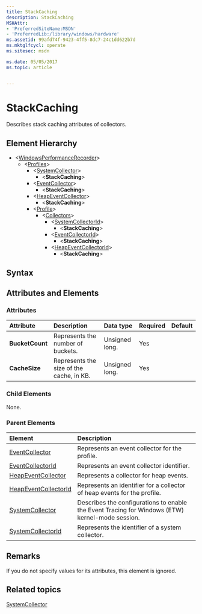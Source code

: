```yaml
---
title: StackCaching
description: StackCaching
MSHAttr:
- 'PreferredSiteName:MSDN'
- 'PreferredLib:/library/windows/hardware'
ms.assetid: 99afd74f-9423-4ff5-8dc7-24c1dd622b7d
ms.mktglfcycl: operate
ms.sitesec: msdn

ms.date: 05/05/2017
ms.topic: article


---
```



# StackCaching

Describes stack caching attributes of collectors.


## Element Hierarchy

* \<[WindowsPerformanceRecorder](windowsperformancerecorder.md)\>
  * \<[Profiles](profiles.md)\>
    * \<[SystemCollector](systemcollector.md)\>
      * \<**StackCaching**\>
    * \<[EventCollector](eventcollector.md)\>
      * \<**StackCaching**\>
    * \<[HeapEventCollector](heapeventcollector.md)\>
      * \<**StackCaching**\>
    * \<[Profile](profile-wpr.md)\>
      * \<[Collectors](collectors.md)\>
        * \<[SystemCollectorId](systemcollectorid.md)\>
          * \<**StackCaching**\>
        * \<[EventCollectorId](eventcollectorid.md)\>
          * \<**StackCaching**\>
        * \<[HeapEventCollectorId](heapeventcollectorid.md)\>
          * \<**StackCaching**\>


## Syntax


## Attributes and Elements


### Attributes

| Attribute       | Description                              | Data type      | Required | Default |
| :-------------- | :--------------------------------------- | :------------- | :------- | :------ |
| **BucketCount** | Represents the number of buckets.        | Unsigned long. | Yes      |         |
| **CacheSize**   | Represents the size of the cache, in KB. | Unsigned long. | Yes      |         |


### Child Elements

None.


### Parent Elements

| Element                                         | Description                                                                                     |
| :---------------------------------------------- | :---------------------------------------------------------------------------------------------- |
| [EventCollector](eventcollector.md)             | Represents an event collector for the profile.                                                  |
| [EventCollectorId](eventcollectorid.md)         | Represents an event collector identifier.                                                       |
| [HeapEventCollector](heapeventcollector.md)     | Represents a collector for heap events.                                                         |
| [HeapEventCollectorId](heapeventcollectorid.md) | Represents an identifier for a collector of heap events for the profile.                        |
| [SystemCollector](systemcollector.md)           | Describes the configurations to enable the Event Tracing for Windows (ETW) kernel-mode session. |
| [SystemCollectorId](systemcollectorid.md)       | Represents the identifier of a system collector.                                                |


## Remarks

If you do not specify values for its attributes, this element is ignored.


## Related topics

[SystemCollector](systemcollector.md)


